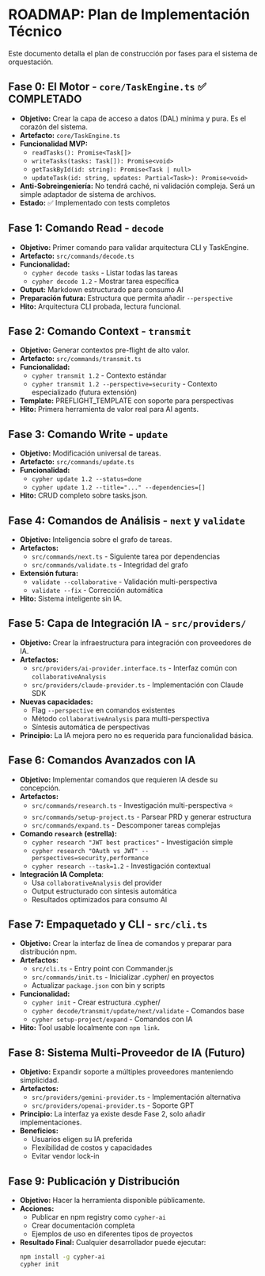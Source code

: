 # ROADMAP: Plan de Implementación Técnico

Este documento detalla el plan de construcción por fases para el sistema de orquestación.

## Fase 0: El Motor - `core/TaskEngine.ts` ✅ COMPLETADO
*   **Objetivo:** Crear la capa de acceso a datos (DAL) mínima y pura. Es el corazón del sistema.
*   **Artefacto:** `core/TaskEngine.ts`
*   **Funcionalidad MVP:**
    *   `readTasks(): Promise<Task[]>`
    *   `writeTasks(tasks: Task[]): Promise<void>`
    *   `getTaskById(id: string): Promise<Task | null>`
    *   `updateTask(id: string, updates: Partial<Task>): Promise<void>`
*   **Anti-Sobreingeniería:** No tendrá caché, ni validación compleja. Será un simple adaptador de sistema de archivos.
*   **Estado:** ✅ Implementado con tests completos

## Fase 1: Comando Read - `decode`
*   **Objetivo:** Primer comando para validar arquitectura CLI y TaskEngine.
*   **Artefacto:** `src/commands/decode.ts`
*   **Funcionalidad:**
    *   `cypher decode tasks` - Listar todas las tareas
    *   `cypher decode 1.2` - Mostrar tarea específica
*   **Output:** Markdown estructurado para consumo AI
*   **Preparación futura:** Estructura que permita añadir `--perspective`
*   **Hito:** Arquitectura CLI probada, lectura funcional.

## Fase 2: Comando Context - `transmit`
*   **Objetivo:** Generar contextos pre-flight de alto valor.
*   **Artefacto:** `src/commands/transmit.ts`
*   **Funcionalidad:** 
    *   `cypher transmit 1.2` - Contexto estándar
    *   `cypher transmit 1.2 --perspective=security` - Contexto especializado (futura extensión)
*   **Template:** PREFLIGHT_TEMPLATE con soporte para perspectivas
*   **Hito:** Primera herramienta de valor real para AI agents.

## Fase 3: Comando Write - `update`
*   **Objetivo:** Modificación universal de tareas.
*   **Artefacto:** `src/commands/update.ts`
*   **Funcionalidad:** 
    *   `cypher update 1.2 --status=done`
    *   `cypher update 1.2 --title="..." --dependencies=[]`
*   **Hito:** CRUD completo sobre tasks.json.

## Fase 4: Comandos de Análisis - `next` y `validate`
*   **Objetivo:** Inteligencia sobre el grafo de tareas.
*   **Artefactos:**
    *   `src/commands/next.ts` - Siguiente tarea por dependencias
    *   `src/commands/validate.ts` - Integridad del grafo
*   **Extensión futura:**
    *   `validate --collaborative` - Validación multi-perspectiva
    *   `validate --fix` - Corrección automática
*   **Hito:** Sistema inteligente sin IA.

## Fase 5: Capa de Integración IA - `src/providers/`
*   **Objetivo:** Crear la infraestructura para integración con proveedores de IA.
*   **Artefactos:**
    *   `src/providers/ai-provider.interface.ts` - Interfaz común con `collaborativeAnalysis`
    *   `src/providers/claude-provider.ts` - Implementación con Claude SDK
*   **Nuevas capacidades:**
    *   Flag `--perspective` en comandos existentes
    *   Método `collaborativeAnalysis` para multi-perspectiva
    *   Síntesis automática de perspectivas
*   **Principio:** La IA mejora pero no es requerida para funcionalidad básica.

## Fase 6: Comandos Avanzados con IA
*   **Objetivo:** Implementar comandos que requieren IA desde su concepción.
*   **Artefactos:**
    *   `src/commands/research.ts` - Investigación multi-perspectiva ⭐
    *   `src/commands/setup-project.ts` - Parsear PRD y generar estructura
    *   `src/commands/expand.ts` - Descomponer tareas complejas
*   **Comando `research` (estrella):**
    *   `cypher research "JWT best practices"` - Investigación simple
    *   `cypher research "OAuth vs JWT" --perspectives=security,performance`
    *   `cypher research --task=1.2` - Investigación contextual
*   **Integración IA Completa**: 
    *   Usa `collaborativeAnalysis` del provider
    *   Output estructurado con síntesis automática
    *   Resultados optimizados para consumo AI

## Fase 7: Empaquetado y CLI - `src/cli.ts`
*   **Objetivo:** Crear la interfaz de línea de comandos y preparar para distribución npm.
*   **Artefactos:** 
    *   `src/cli.ts` - Entry point con Commander.js
    *   `src/commands/init.ts` - Inicializar .cypher/ en proyectos
    *   Actualizar `package.json` con bin y scripts
*   **Funcionalidad:** 
    *   `cypher init` - Crear estructura .cypher/
    *   `cypher decode/transmit/update/next/validate` - Comandos base
    *   `cypher setup-project/expand` - Comandos con IA
*   **Hito:** Tool usable localmente con `npm link`.

## Fase 8: Sistema Multi-Proveedor de IA (Futuro)
*   **Objetivo:** Expandir soporte a múltiples proveedores manteniendo simplicidad.
*   **Artefactos:**
    *   `src/providers/gemini-provider.ts` - Implementación alternativa
    *   `src/providers/openai-provider.ts` - Soporte GPT
*   **Principio:** La interfaz ya existe desde Fase 2, solo añadir implementaciones.
*   **Beneficios:** 
    *   Usuarios eligen su IA preferida
    *   Flexibilidad de costos y capacidades
    *   Evitar vendor lock-in

## Fase 9: Publicación y Distribución
*   **Objetivo:** Hacer la herramienta disponible públicamente.
*   **Acciones:**
    *   Publicar en npm registry como `cypher-ai`
    *   Crear documentación completa
    *   Ejemplos de uso en diferentes tipos de proyectos
*   **Resultado Final:** Cualquier desarrollador puede ejecutar:
    ```bash
    npm install -g cypher-ai
    cypher init
    ```
